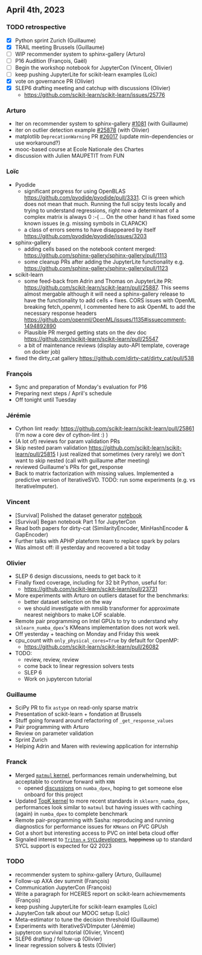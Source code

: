 ## April 4th, 2023

### TODO retrospective

- [x] Python sprint Zurich (Guillaume)
- [x] TRAIL meeting Brussels (Guillaume)
- [ ] WIP recommender system to sphinx-gallery (Arturo)
- [ ] P16 Audition (François, Gaël)
- [ ] Begin the workshop notebook for JupyterCon (Vincent, Olivier)
- [ ] keep pushing JupyterLite for scikit-learn examples (Loïc)
- [x] vote on governance PR (Olivier)
- [x] SLEP6 drafting meeting and catchup with discussions (Olivier)
    - https://github.com/scikit-learn/scikit-learn/issues/25776


### Arturo

- Iter on recommender system to sphinx-gallery [#1081](https://github.com/sphinx-gallery/sphinx-gallery/issues/1081) (with Guillaume)
- iter on outlier detection example [#25878](https://github.com/scikit-learn/scikit-learn/pull/25878) (with Olivier)
- matplotlib `DeprecationWarning` PR [#26017](https://github.com/scikit-learn/scikit-learn/pull/26017) (update min-dependencies or use workaround?)
- mooc-based course at Ecole Nationale des Chartes
- discussion with Julien MAUPETIT from FUN


### Loïc

- Pyodide
  + significant progress for using OpenBLAS https://github.com/pyodide/pyodide/pull/3331. CI is green which does not mean that much. Running the full scipy tests locally and trying to understand regressions, right now a determinant of a complex matrix is always 0 :-( ... On the other hand it has fixed some known issues (e.g. missing symbols in CLAPACK)
  + a class of errors seems to have disappeared by itself https://github.com/pyodide/pyodide/issues/3203
- sphinx-gallery
  + adding cells based on the notebook content merged: https://github.com/sphinx-gallery/sphinx-gallery/pull/1113
  + some cleanup PRs after adding the JupyterLite functionality e.g. https://github.com/sphinx-gallery/sphinx-gallery/pull/1123
- scikit-learn
  + some feed-back from Adrin and Thomas on JupyterLite PR: https://github.com/scikit-learn/scikit-learn/pull/25887. This seems almost mergable although it will need a sphinx-gallery release to have the functionality to add cells + fixes. CORS issues with OpenML breaking fetch_openml, I commented here to ask OpenML to add the necessary response headers https://github.com/openml/OpenML/issues/1135#issuecomment-1494892890
  + Plausible PR merged getting stats on the dev doc https://github.com/scikit-learn/scikit-learn/pull/25547
  + a bit of maintenance reviews (display auto-API template, coverage on docker job)
- fixed the dirty_cat gallery https://github.com/dirty-cat/dirty_cat/pull/538 

### François

- Sync and preparation of Monday's evaluation for P16
- Preparing next steps / April's schedule
- Off tonight until Tuesday

### Jérémie

- Cython lint ready: https://github.com/scikit-learn/scikit-learn/pull/25861
  (I'm now a core dev of cython-lint :) )
- (A lot of) reviews for param validation PRs
- Skip nested param validation https://github.com/scikit-learn/scikit-learn/pull/25815
  I just realized that sometimes (very rarely) we don't want to skip nested
  (call with guillaume after meeting)
- reviewed Guillaume's PRs for get_response
- Back to matrix factorization with missing values. Implemented a predictive version of IterativeSVD. TODO: run some experiments (e.g. vs IterativeImputer).

### Vincent

- [Survival] Polished the dataset generator [notebook](https://nbviewer.org/github/soda-inria/survival-analysis-benchmark/blob/add_factory_dataset/notebooks/factory_dataset.ipynb)
- [Survival] Began notebook Part 1 for JupyterCon
- Read both papers for dirty-cat (SimilarityEncoder,  MinHashEncoder & GapEncoder)
- Further talks with APHP plateform team to replace spark by polars
- Was almost off: ill yesterday and recovered a bit today


### Olivier

- SLEP 6 design discussions, needs to get back to it
- Finally fixed coverage, including for 32 bit Python, useful for:
    - https://github.com/scikit-learn/scikit-learn/pull/23731
- More experiments with Arturo on outliers dataset for the benchmarks:
    - better dataset selection on the way
    - we should investigate with nmslib transformer for approximate nearest neighbors to make LOF scalable.
- Remote pair programming on Intel GPUs to try to understand why `sklearn_numba_dpex`'s KMeans implementation does not work well.
- Off yesterday + teaching on Monday and Friday this week
- cpu_count with `only_physical_cores=True` by default for OpenMP:
    - https://github.com/scikit-learn/scikit-learn/pull/26082
- TODO:
    - review, review, review
    - come back to linear regression solvers tests
    - SLEP 6
    - Work on jupytercon tutorial

### Guillaume

- SciPy PR to fix `astype` on read-only sparse matrix
- Presentation of scikit-learn + fondation at Brussels
- Stuff going forward around refactoring of `_get_response_values`
- Pair programming with Arturo
- Review on parameter validation
- Sprint Zurich
- Helping Adrin and Maren with reviewing application for internship

### Franck

- Merged [`matmul` kernel](https://github.com/soda-inria/sklearn-numba-dpex/pull/102), performances remain underwhelming, but acceptable to continue forward with `KNN`
    - opened [discussions](https://github.com/IntelPython/numba-dpex/issues/984) on `numba_dpex`, hoping to get someone else onboard for this project
- Updated [TopK kernel](https://github.com/soda-inria/sklearn-numba-dpex/pull/81) to more recent standards in `sklearn_numba_dpex`, performances look similar to `matmul` but having issues with caching (again) in `numba_dpex` to complete benchmark
- Remote pair-programming with Sasha: reproducing and running diagnostics for performance issues for `KMeans` on PVC GPUsh
- Got a short but interesting access to PVC on intel beta cloud offer
- Signaled interest to [`Triton` + `SYCL`developers](https://github.com/openai/triton/pull/1299), ~~happiness~~ up to standard SYCL support is expected for Q2 2023

### TODO

- recommender system to sphinx-gallery (Arturo, Guillaume)
- Follow-up AXA dev summit (François)
- Communication JupyterCon (François)
- Write a paragraph for HCERES report on scikit-learn achievmements (François)
- keep pushing JupyterLite for scikit-learn examples (Loïc)
- JupyterCon talk about our MOOC setup (Loïc)
- Meta-estimator to tune the decision threshold (Guillaume)
- Experiments with IterativeSVDImputer (Jérémie)
- jupytercon survival tutorial (Olivier, Vincent)
- SLEP6 drafting / follow-up (Olivier)
- linear regression solvers & tests (Olivier)
